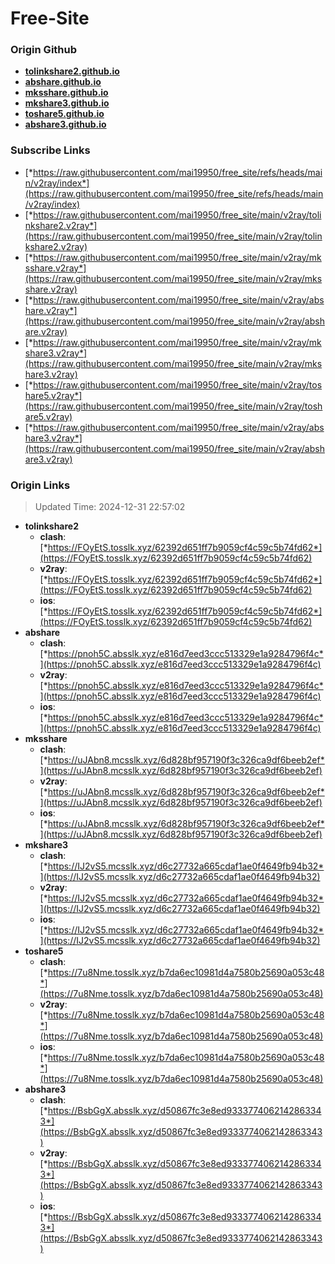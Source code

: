 # Free-Site

### Origin Github

- [**tolinkshare2.github.io**](https://github.com/tolinkshare2/tolinkshare2.github.io)
- [**abshare.github.io**](https://github.com/abshare/abshare.github.io)
- [**mksshare.github.io**](https://github.com/mksshare/mksshare.github.io)
- [**mkshare3.github.io**](https://github.com/mkshare3/mkshare3.github.io)
- [**toshare5.github.io**](https://github.com/toshare5/toshare5.github.io)
- [**abshare3.github.io**](https://github.com/abshare3/abshare3.github.io)

### Subscribe Links

- [*https://raw.githubusercontent.com/mai19950/free_site/refs/heads/main/v2ray/index*](https://raw.githubusercontent.com/mai19950/free_site/refs/heads/main/v2ray/index)
- [*https://raw.githubusercontent.com/mai19950/free_site/main/v2ray/tolinkshare2.v2ray*](https://raw.githubusercontent.com/mai19950/free_site/main/v2ray/tolinkshare2.v2ray)
- [*https://raw.githubusercontent.com/mai19950/free_site/main/v2ray/mksshare.v2ray*](https://raw.githubusercontent.com/mai19950/free_site/main/v2ray/mksshare.v2ray)
- [*https://raw.githubusercontent.com/mai19950/free_site/main/v2ray/abshare.v2ray*](https://raw.githubusercontent.com/mai19950/free_site/main/v2ray/abshare.v2ray)
- [*https://raw.githubusercontent.com/mai19950/free_site/main/v2ray/mkshare3.v2ray*](https://raw.githubusercontent.com/mai19950/free_site/main/v2ray/mkshare3.v2ray)
- [*https://raw.githubusercontent.com/mai19950/free_site/main/v2ray/toshare5.v2ray*](https://raw.githubusercontent.com/mai19950/free_site/main/v2ray/toshare5.v2ray)
- [*https://raw.githubusercontent.com/mai19950/free_site/main/v2ray/abshare3.v2ray*](https://raw.githubusercontent.com/mai19950/free_site/main/v2ray/abshare3.v2ray)

### Origin Links

> Updated Time: 2024-12-31 22:57:02

- **tolinkshare2**
  - **clash**: [*https://FOyEtS.tosslk.xyz/62392d651ff7b9059cf4c59c5b74fd62*](https://FOyEtS.tosslk.xyz/62392d651ff7b9059cf4c59c5b74fd62)
  - **v2ray**: [*https://FOyEtS.tosslk.xyz/62392d651ff7b9059cf4c59c5b74fd62*](https://FOyEtS.tosslk.xyz/62392d651ff7b9059cf4c59c5b74fd62)
  - **ios**: [*https://FOyEtS.tosslk.xyz/62392d651ff7b9059cf4c59c5b74fd62*](https://FOyEtS.tosslk.xyz/62392d651ff7b9059cf4c59c5b74fd62)
- **abshare**
  - **clash**: [*https://pnoh5C.absslk.xyz/e816d7eed3ccc513329e1a9284796f4c*](https://pnoh5C.absslk.xyz/e816d7eed3ccc513329e1a9284796f4c)
  - **v2ray**: [*https://pnoh5C.absslk.xyz/e816d7eed3ccc513329e1a9284796f4c*](https://pnoh5C.absslk.xyz/e816d7eed3ccc513329e1a9284796f4c)
  - **ios**: [*https://pnoh5C.absslk.xyz/e816d7eed3ccc513329e1a9284796f4c*](https://pnoh5C.absslk.xyz/e816d7eed3ccc513329e1a9284796f4c)
- **mksshare**
  - **clash**: [*https://uJAbn8.mcsslk.xyz/6d828bf957190f3c326ca9df6beeb2ef*](https://uJAbn8.mcsslk.xyz/6d828bf957190f3c326ca9df6beeb2ef)
  - **v2ray**: [*https://uJAbn8.mcsslk.xyz/6d828bf957190f3c326ca9df6beeb2ef*](https://uJAbn8.mcsslk.xyz/6d828bf957190f3c326ca9df6beeb2ef)
  - **ios**: [*https://uJAbn8.mcsslk.xyz/6d828bf957190f3c326ca9df6beeb2ef*](https://uJAbn8.mcsslk.xyz/6d828bf957190f3c326ca9df6beeb2ef)
- **mkshare3**
  - **clash**: [*https://IJ2vS5.mcsslk.xyz/d6c27732a665cdaf1ae0f4649fb94b32*](https://IJ2vS5.mcsslk.xyz/d6c27732a665cdaf1ae0f4649fb94b32)
  - **v2ray**: [*https://IJ2vS5.mcsslk.xyz/d6c27732a665cdaf1ae0f4649fb94b32*](https://IJ2vS5.mcsslk.xyz/d6c27732a665cdaf1ae0f4649fb94b32)
  - **ios**: [*https://IJ2vS5.mcsslk.xyz/d6c27732a665cdaf1ae0f4649fb94b32*](https://IJ2vS5.mcsslk.xyz/d6c27732a665cdaf1ae0f4649fb94b32)
- **toshare5**
  - **clash**: [*https://7u8Nme.tosslk.xyz/b7da6ec10981d4a7580b25690a053c48*](https://7u8Nme.tosslk.xyz/b7da6ec10981d4a7580b25690a053c48)
  - **v2ray**: [*https://7u8Nme.tosslk.xyz/b7da6ec10981d4a7580b25690a053c48*](https://7u8Nme.tosslk.xyz/b7da6ec10981d4a7580b25690a053c48)
  - **ios**: [*https://7u8Nme.tosslk.xyz/b7da6ec10981d4a7580b25690a053c48*](https://7u8Nme.tosslk.xyz/b7da6ec10981d4a7580b25690a053c48)
- **abshare3**
  - **clash**: [*https://BsbGgX.absslk.xyz/d50867fc3e8ed9333774062142863343*](https://BsbGgX.absslk.xyz/d50867fc3e8ed9333774062142863343)
  - **v2ray**: [*https://BsbGgX.absslk.xyz/d50867fc3e8ed9333774062142863343*](https://BsbGgX.absslk.xyz/d50867fc3e8ed9333774062142863343)
  - **ios**: [*https://BsbGgX.absslk.xyz/d50867fc3e8ed9333774062142863343*](https://BsbGgX.absslk.xyz/d50867fc3e8ed9333774062142863343)
